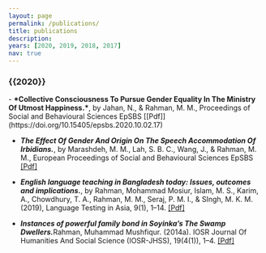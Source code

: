 ```yaml
---
layout: page
permalink: /publications/
title: publications
description: 
years: [2020, 2019, 2018, 2017]
nav: true
---
```


<h3 class="year" xmlns="http://www.w3.org/1999/html">{{2020}}</h3>
- <strong>*Collective Consciousness To Pursue Gender Equality In The Ministry Of Utmost Happiness.*</strong>, by Jahan, N., & Rahman, M. M., Proceedings of Social and Behavioural Sciences EpSBS
    [[Pdf]](https://doi.org/10.15405/epsbs.2020.10.02.17)

- <strong>*The Effect Of Gender And Origin On The Speech Accommodation Of Irbidians.*</strong>, by Marashdeh, M. M., Lah, S. B. C., Wang, J., & Rahman, M. M., European Proceedings of Social and Behavioural Sciences EpSBS
    [[Pdf]](https://doi.org/10.15405/epsbs.2020.10.02.41)
    
- <strong>*English language teaching in Bangladesh today: Issues, outcomes and implications.*</strong>, by Rahman, Mohammad Mosiur, Islam, M. S., Karim, A., Chowdhury, T. A., Rahman, M. M., Seraj, P. M. I., & SIngh, M. K. M. (2019), Language Testing in Asia, 9(1), 1–14.
    [[Pdf]](https://doi.org/10.1186/s40468-019-0085-8)

- <strong>*Instances of powerful family bond in Soyinka’s The Swamp Dwellers.*</strong>Rahman, Muhammad Mushfiqur. (2014a). IOSR Journal Of Humanities And Social Science (IOSR-JHSS), 19(4(1)), 1–4.
    [[Pdf]](http://www.iosrjournals.org/iosr-jhss/papers/Vol19-issue4/Version-1/A019410104.pdf)

